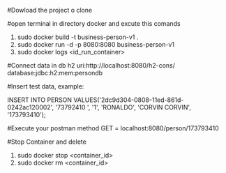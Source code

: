 #Dowload the project o clone

#open terminal in directory docker and excute this comands

1. sudo docker build -t business-person-v1 .
2. sudo docker run -d -p 8080:8080 business-person-v1
3. sudo docker logs <id_run_container>

#Connect data in db h2
uri:http://localhost:8080/h2-cons/
database:jdbc:h2:mem:persondb

#Insert test data, example:

INSERT INTO PERSON VALUES('2dc9d304-0808-11ed-861d-0242ac120002', '73792410 ', '1', 'RONALDO', 'CORVIN CORVIN', '173793410');

#Execute your postman method GET = localhost:8080/person/173793410

#Stop Container and delete

1. sudo docker stop <container_id>
2. sudo docker rm <container_id>

